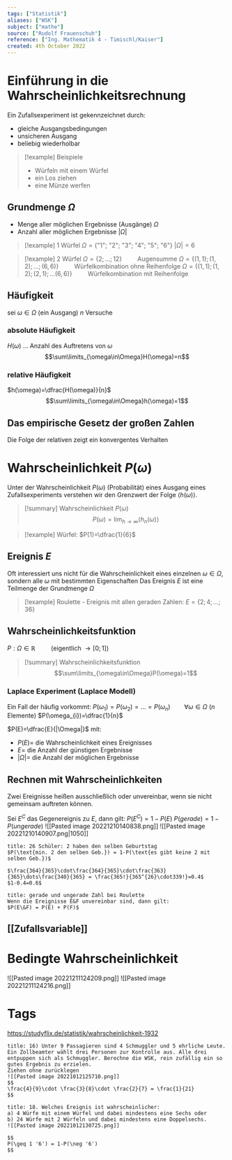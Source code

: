 ```yaml
---
tags: ["Statistik"]
aliases: ["WSK"]
subject: ["mathe"]
source: ["Rudolf Frauenschuh"]
reference: ["Ing. Mathematik 4 - Timischl/Kaiser"]
created: 4th October 2022
---
```


# Einführung in die Wahrscheinlichkeitsrechnung 
Ein Zufallsexperiment ist gekennzeichnet durch:
- gleiche Ausgangsbedingungen
- unsicheren Ausgang
- beliebig wiederholbar

>[!example] Beispiele
> - Würfeln mit einem Würfel
> - ein Los ziehen
> - eine Münze werfen

## Grundmenge $\Omega$
- Menge aller möglichen Ergebnisse (Ausgänge) $\Omega$
- Anzahl aller möglichen Ergebnisse $|\Omega|$

>[!example] 1 Würfel
> $\Omega = \{\text{"1"; "2"; "3"; "4"; "5"; "6"}\}$
> $|\Omega| = 6$

>[!example] 2 Würfel
> $\Omega=\{2;\dots;12\}\qquad$ Augensumme
> $\Omega=\{(1,1);(1,2);\dots;(6,6)\}\qquad$ Würfelkombination ohne Reihenfolge
> $\Omega=\{(1,1);(1,2);(2,1);\dots(6,6)\}\qquad$ Würfelkombination mit Reihenfolge
> 

## Häufigkeit
sei $\omega\in\Omega$ (ein Ausgang)
$n$ Versuche

### absolute Häufigkeit
$H(\omega)$ … Anzahl des Auftretens von $\omega$
$$\sum\limits_{\omega\in\Omega}H(\omega)=n$$

### relative Häufigkeit
$h(\omega)=\dfrac{H(\omega)}{n}$
$$\sum\limits_{\omega\in\Omega}h(\omega)=1$$
## Das empirische Gesetz der großen Zahlen
Die Folge der relativen zeigt ein konvergentes Verhalten

# Wahrscheinlichkeit $P(\omega)$
Unter der Wahrscheinlichkeit $P(\omega)$ (Probabilität) eines Ausgang eines Zufallsexperiments verstehen wir den Grenzwert der Folge $\langle h(\omega)\rangle$.

>[!summary] Wahrscheinlichkeit $P(\omega)$
>$$
>P(\omega)=\lim_{h\rightarrow\infty}\langle h_{n}(\omega)\rangle
>$$

> [!example] Würfel: $P(1)=\dfrac{1}{6}$

## Ereignis $E$
Oft interessiert uns nicht für die Wahrscheinlichkeit eines einzelnen $\omega\in\Omega$, sondern alle $\omega$ mit bestimmten Eigenschaften
Das Ereignis $E$ ist eine Teilmenge der Grundmenge $\Omega$

>[!example] Roulette - Ereignis mit allen geraden Zahlen: $E=\{2;4;\dots;36\}$

## Wahrscheinlichkeitsfunktion
$P: \Omega\in\mathbb{R}\qquad$ (eigentlich $\rightarrow[0;1]$)

> [!summary] Wahrscheinlichkeitsfunktion
> $$\sum\limits_{\omega\in\Omega}P(\omega)=1$$

### Laplace Experiment (Laplace Modell)
Ein Fall der häufig vorkommt: $P(\omega_{1})=P(\omega_{2})=\dots=P(\omega_{n})\qquad\forall\omega\in\Omega$ ($n$ Elemente)
$P(\omega_{i})=\dfrac{1}{n}$

$P(E)=\dfrac{E}{|\Omega|}$
mit:
- $P(E)=$ die Wahrscheinlichkeit eines Ereignisses
- $E=$ die Anzahl der günstigen Ergebnisse
- $|\Omega|=$ die Anzahl der möglichen Ergebnisse 


## Rechnen mit Wahrscheinlichkeiten
Zwei Ereignisse heißen ausschließlich oder unvereinbar, wenn sie nicht gemeinsam auftreten können.

Sei $E^C$ das Gegenereignis zu $E$, dann gilt:
$P(E^C)=1-P(E)$
$P(gerade) = 1-P(ungerade)$
![[Pasted image 20221210140838.png]]
![[Pasted image 20221210140907.png|1050]]

``` ad-example
title: 26 Schüler: 2 haben den selben Geburtstag
$P(\text{min. 2 den selben Geb.}) = 1-P(\text{es gibt keine 2 mit selben Geb.})$

$\frac{364}{365}\cdot\frac{364}{365}\cdot\frac{363}{365}\dots\frac{340}{365} = \frac{365!}{365^{26}\cdot339!}=0.4$
$1-0.4=0.6$
```

```ad-example
title: gerade und ungerade Zahl bei Roulette
Wenn die Ereignisse E&F unvereinbar sind, dann gilt:
$P(E\&F) = P(E) + P(F)$
```


## [[Zufallsvariable]]
# Bedingte Wahrscheinlichkeit
![[Pasted image 20221211124209.png]]
![[Pasted image 20221211124216.png]]
# Tags
https://studyflix.de/statistik/wahrscheinlichkeit-1932

```ad-example
title: 16) Unter 9 Passagieren sind 4 Schmuggler und 5 ehrliche Leute. Ein Zollbeamter wählt drei Personen zur Kontrolle aus. Alle drei entpuppen sich als Schmuggler. Berechne die WSK, rein zufällig ein so gutes Ergebnis zu erzielen.
Ziehen ohne zurücklegen
![[Pasted image 20221012125710.png]]
$$
\frac{4}{9}\cdot \frac{3}{8}\cdot \frac{2}{7} = \frac{1}{21}
$$
```

```ad-example
title: 18. Welches Ereignis ist wahrscheinlicher:
a) 4 Würfe mit einem Würfel und dabei mindestens eine Sechs oder
b) 24 Würfe mit 2 Würfeln und dabei mindestens eine Doppelsechs.
![[Pasted image 20221012130725.png]]

$$
P(\geq 1 '6') = 1-P(\neg '6')
$$

```